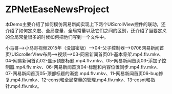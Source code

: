 # ZPNetEaseNewsProject
本Demo主要介绍了如何模仿网易新闻实现上下两个UIScrollView控件的联动，还介绍了如何定义宏、全局变量、全局常量以及它们之间的区别，还介绍了当要定义的全局常量很多的时候如何把他们写到一个文件中。

小马哥——>小马哥视频2015年（没加密版）——>04-父子控制器——>0706网易新闻首页\UIScrollerVIew布局——>视频——>03-网易新闻首页01-基本骨架.mp4.flv.mkv、04-网易新闻首页02-显示顶部标题.mp4.flv.mkv、05-网易新闻首页03-添加子控制器.mp4.flv.mkv、06-网易新闻首页04-标题和内容位置同步.mp4.flv.mkv、07-网易新闻首页05-顶部标题的渐变.mp4.flv.mkv、11-网易新闻首页06-bug修复.mp4.flv.mkv、12-const和全局常量的管理.mp4.flv.mkv、13-cosnt和指针.mp4.flv.mkv。
